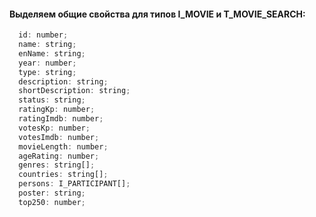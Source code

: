 #### Выделяем общие свойства для типов I_MOVIE и T_MOVIE_SEARCH:

```javascript
  id: number;
  name: string;
  enName: string;
  year: number;
  type: string;
  description: string;
  shortDescription: string;
  status: string;
  ratingKp: number;
  ratingImdb: number;
  votesKp: number;
  votesImdb: number;
  movieLength: number;
  ageRating: number;
  genres: string[];
  countries: string[];
  persons: I_PARTICIPANT[];
  poster: string;
  top250: number;
```


